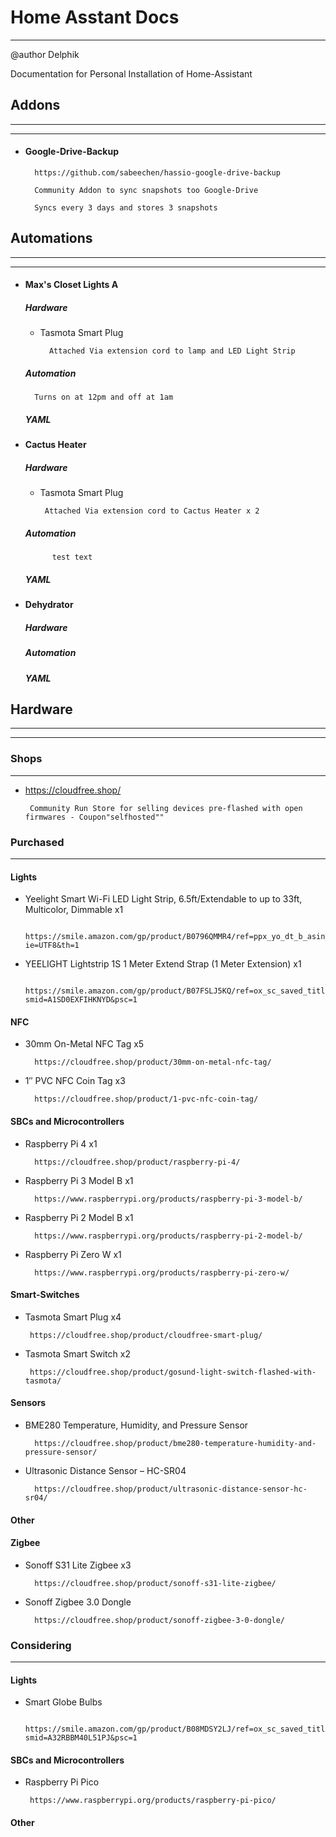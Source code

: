 # **Home Asstant Docs** 
----
@author Delphik

Documentation for Personal Installation of Home-Assistant

## **Addons**
----
----


* #### **Google-Drive-Backup**

        https://github.com/sabeechen/hassio-google-drive-backup

        Community Addon to sync snapshots too Google-Drive

        Syncs every 3 days and stores 3 snapshots


## **Automations**
----
----

* #### **Max's Closet Lights A**

    ##### **Hardware**

    * Tasmota Smart Plug
        
            Attached Via extension cord to lamp and LED Light Strip

    ##### **Automation**
        Turns on at 12pm and off at 1am
    
    ##### **YAML**
    

* #### **Cactus Heater**
    
    ##### **Hardware**

     * Tasmota Smart Plug
        
            Attached Via extension cord to Cactus Heater x 2

    ##### **Automation**
            test text
    
    ##### **YAML**

        


* #### **Dehydrator**


    ##### **Hardware**

    ##### **Automation**

    ##### **YAML**

## **Hardware**
----
----

### **Shops**
----

 * https://cloudfree.shop/ 
        
        Community Run Store for selling devices pre-flashed with open firmwares - Coupon"selfhosted""

### **Purchased**
----

#### **Lights**

*  Yeelight Smart Wi-Fi LED Light Strip, 6.5ft/Extendable to up to 33ft, Multicolor, Dimmable x1

        https://smile.amazon.com/gp/product/B0796QMMR4/ref=ppx_yo_dt_b_asin_title_o06_s00?ie=UTF8&th=1

* YEELIGHT Lightstrip 1S 1 Meter Extend Strap (1 Meter Extension) x1

        https://smile.amazon.com/gp/product/B07FSLJ5KQ/ref=ox_sc_saved_title_1?smid=A1SD0EXFIHKNYD&psc=1

#### **NFC**


* 30mm On-Metal NFC Tag x5
      
        https://cloudfree.shop/product/30mm-on-metal-nfc-tag/

* 1″ PVC NFC Coin Tag x3

        https://cloudfree.shop/product/1-pvc-nfc-coin-tag/


#### **SBCs and Microcontrollers**

* Raspberry Pi 4 x1

        https://cloudfree.shop/product/raspberry-pi-4/

* Raspberry Pi 3 Model B x1

        https://www.raspberrypi.org/products/raspberry-pi-3-model-b/

* Raspberry Pi 2 Model B x1

        https://www.raspberrypi.org/products/raspberry-pi-2-model-b/

* Raspberry Pi Zero W x1

        https://www.raspberrypi.org/products/raspberry-pi-zero-w/

#### **Smart-Switches**

*  Tasmota Smart Plug x4 
    
        https://cloudfree.shop/product/cloudfree-smart-plug/
*  Tasmota Smart Switch x2
    
        https://cloudfree.shop/product/gosund-light-switch-flashed-with-tasmota/

#### **Sensors**

* BME280 Temperature, Humidity, and Pressure Sensor

        https://cloudfree.shop/product/bme280-temperature-humidity-and-pressure-sensor/

* Ultrasonic Distance Sensor – HC-SR04

        https://cloudfree.shop/product/ultrasonic-distance-sensor-hc-sr04/


#### **Other**


#### **Zigbee**

* Sonoff S31 Lite Zigbee x3

        https://cloudfree.shop/product/sonoff-s31-lite-zigbee/

* Sonoff Zigbee 3.0 Dongle

        https://cloudfree.shop/product/sonoff-zigbee-3-0-dongle/
### **Considering**
---

#### **Lights**

* Smart Globe Bulbs

        https://smile.amazon.com/gp/product/B08MDSY2LJ/ref=ox_sc_saved_title_6?smid=A32RBBM40L51PJ&psc=1


#### **SBCs and Microcontrollers**

*  Raspberry Pi Pico

        https://www.raspberrypi.org/products/raspberry-pi-pico/


#### **Other**
